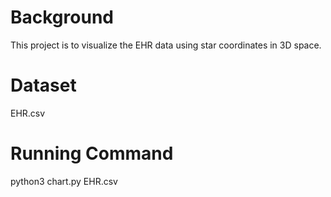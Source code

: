 # Background

This project is to visualize the EHR data using star coordinates in 3D space.

# Dataset

EHR.csv

# Running Command

python3 chart.py EHR.csv